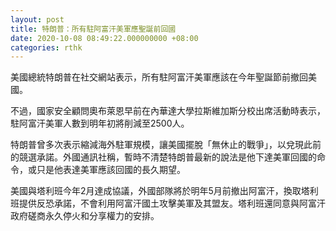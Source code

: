 ```yaml
---
layout: post
title: 特朗普：所有駐阿富汗美軍應聖誕前回國
date: 2020-10-08 08:49:22.000000000 +08:00
categories: rthk
---
```


美國總統特朗普在社交網站表示，所有駐阿富汗美軍應該在今年聖誕節前撤回美國。

不過，國家安全顧問奧布萊恩早前在內華達大學拉斯維加斯分校出席活動時表示，駐阿富汗美軍人數到明年初將削減至2500人。

特朗普曾多次表示縮減海外駐軍規模，讓美國擺脫「無休止的戰爭」，以兌現此前的競選承諾。外國通訊社稱，暫時不清楚特朗普最新的說法是他下達美軍回國的命令，或只是他表達美軍應該回國的長久期望。

美國與塔利班今年2月達成協議，外國部隊將於明年5月前撤出阿富汗，換取塔利班提供反恐承諾，不會利用阿富汗國土攻擊美軍及其盟友。塔利班還同意與阿富汗政府磋商永久停火和分享權力的安排。
